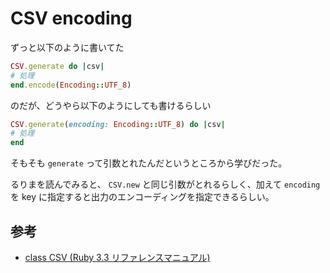 # CSV encoding

ずっと以下のように書いてた

```ruby
CSV.generate do |csv|
# 処理
end.encode(Encoding::UTF_8)
```

のだが、どうやら以下のようにしても書けるらしい

```ruby
CSV.generate(encoding: Encoding::UTF_8) do |csv|
# 処理
end
```

そもそも `generate` って引数とれたんだというところから学びだった。

るりまを読んでみると、 `CSV.new` と同じ引数がとれるらしく、加えて `encoding` を key に指定すると出力のエンコーディングを指定できるらしい。

## 参考

- [class CSV (Ruby 3.3 リファレンスマニュアル)](https://docs.ruby-lang.org/ja/latest/class/CSV.html)
